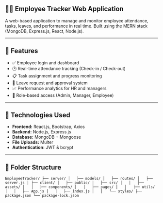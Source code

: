 ## 🧑‍💼 Employee Tracker  Web Application

A web-based application to manage and monitor employee attendance, tasks, leaves, and performance in real time. Built using the MERN stack (MongoDB, Express.js, React, Node.js).

---

## 📌 Features

- ✅ Employee login and dashboard
- 🕒 Real-time attendance tracking (Check-in / Check-out)
- 📋 Task assignment and progress monitoring
- 📝 Leave request and approval system
- 📈 Performance analytics for HR and managers
- 🔐 Role-based access (Admin, Manager, Employee)

---

## 🚀 Technologies Used

- **Frontend:** React.js, Bootstrap, Axios
- **Backend:** Node.js, Express.js
- **Database:** MongoDB + Mongoose
- **File Uploads:** Multer
- **Authentication:** JWT & bcrypt

---

## 📂 Folder Structure
`
EmployeeTracker/
├── server/
│   ├── models/
│   ├── routes/
│   ├── server.js
│
├── client/
│   ├── public/
│   ├── src/
│   │   ├── assets/
│   │   ├── components/
│   │   ├── pages/
│   │   ├── utils/
│   │   ├── App.js
│   │   ├── index.js
│   │   └── styles/
├── package.json
└── package-lock.json
`
